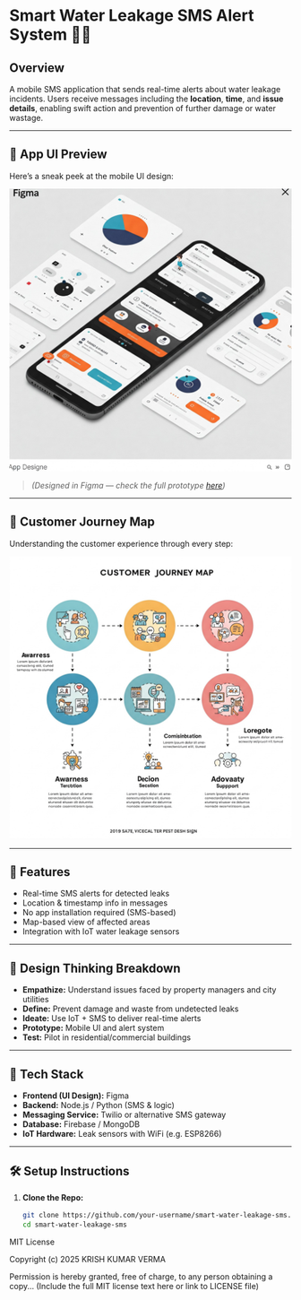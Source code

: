 # Smart Water Leakage SMS Alert System 🚰📲

## Overview

A mobile SMS application that sends real-time alerts about water leakage incidents. Users receive messages including the **location**, **time**, and **issue details**, enabling swift action and prevention of further damage or water wastage.

---

## 📱 App UI Preview

Here’s a sneak peek at the mobile UI design:

![App UI](https://github.com/echtkrish12/Haridwar-University-batch-no-5--project-title-Smart-Water-Leakage-SMS-Alert-System/blob/main/Gemini_Generated_Image_hmwboihmwboihmwb.jpeg?raw=true)

> *(Designed in Figma — check the full prototype [here](https://www.figma.com/))*

---

## 🎯 Customer Journey Map

Understanding the customer experience through every step:

![Customer Journey Map](https://github.com/echtkrish12/Haridwar-University-batch-no-5--project-title-Smart-Water-Leakage-SMS-Alert-System/blob/main/Gemini_Generated_Image_1pg9oj1pg9oj1pg9.jpeg?raw=true)

---

## 🚀 Features

- Real-time SMS alerts for detected leaks
- Location & timestamp info in messages
- No app installation required (SMS-based)
- Map-based view of affected areas
- Integration with IoT water leakage sensors

---

## 🧠 Design Thinking Breakdown

- **Empathize:** Understand issues faced by property managers and city utilities
- **Define:** Prevent damage and waste from undetected leaks
- **Ideate:** Use IoT + SMS to deliver real-time alerts
- **Prototype:** Mobile UI and alert system
- **Test:** Pilot in residential/commercial buildings

---

## 🧰 Tech Stack

- **Frontend (UI Design):** Figma
- **Backend:** Node.js / Python (SMS & logic)
- **Messaging Service:** Twilio or alternative SMS gateway
- **Database:** Firebase / MongoDB
- **IoT Hardware:** Leak sensors with WiFi (e.g. ESP8266)

---

## 🛠️ Setup Instructions

1. **Clone the Repo:**
   ```bash
   git clone https://github.com/your-username/smart-water-leakage-sms.git
   cd smart-water-leakage-sms
MIT License

Copyright (c) 2025 KRISH KUMAR VERMA

Permission is hereby granted, free of charge, to any person obtaining a copy...
(Include the full MIT license text here or link to LICENSE file)
